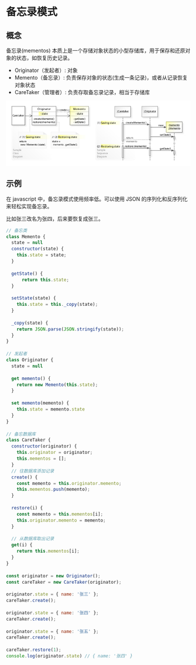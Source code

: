 # 备忘录模式

## 概念

备忘录(mementos) 本质上是一个存储对象状态的小型存储库，用于保存和还原对象的状态，如恢复历史记录。

- Originator（发起者）: 对象
- Memento（备忘录）: 负责保存对象的状态(生成一条记录)，或者从记录恢复对象状态
- CareTaker（管理者）: 负责存取备忘录记录，相当于存储库

![](imgs/2023-07-10-00-34-02.png)

## 示例

在 javascript 中，备忘录模式使用频率低。可以使用 JSON 的序列化和反序列化来轻松实现备忘录。

比如张三改名为张四，后来要恢复成张三。

```js
// 备忘类
class Memento {
  state = null
  constructor(state) {
    this.state = state;
  }

  getState() {
      return this.state;
  }

  setState(state) {
    this.state = this._copy(state);
  }

  _copy(state) {
    return JSON.parse(JSON.stringify(state));
  }
}

// 发起者
class Originator {
  state = null

  get memento() {
    return new Memento(this.state);
  }

  set memento(memento) {
    this.state = memento.state
  }
}

// 备忘数据库
class CareTaker {
  constructor(originator) {
    this.originator = originator;
    this.mementos = [];
  }
  // 往数据库添加记录
  create() {
    const memento = this.originator.memento;
    this.mementos.push(memento);
  }

  restore(i) {
    const memento = this.mementos[i];
    this.originator.memento = memento;
  }

  // 从数据库取出记录
  get(i) {
    return this.mementos[i];
  }
}

const originator = new Originator();
const careTaker = new CareTaker(originator);

originator.state = { name: '张三' };
careTaker.create();

originator.state = { name: '张四' };
careTaker.create();

originator.state = { name: '张五' };
careTaker.create();

careTaker.restore(1);
console.log(originator.state) // { name: '张四' }
```
